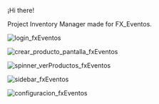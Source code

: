 ¡Hi there!

Project Inventory Manager made for FX_Eventos.

![login_fxEventos](https://github.com/Anbs12/FX_Eventos_Inventario/assets/118308826/d50d935f-2c25-4b4c-81a9-894c09b7e3a7)


![crear_producto_pantalla_fxEventos](https://github.com/Anbs12/FX_Eventos_Inventario/assets/118308826/1ddc232c-b042-43ae-a29d-fcbbc38eeed2)


![spinner_verProductos_fxEventos](https://github.com/Anbs12/FX_Eventos_Inventario/assets/118308826/5d3f84df-b1dc-4ba2-bf34-884531f8ed78)

![sidebar_fxEventos](https://github.com/Anbs12/FX_Eventos_Inventario/assets/118308826/812b3270-4888-428c-a71f-17ad7119a126)


![configuracion_fxEventos](https://github.com/Anbs12/FX_Eventos_Inventario/assets/118308826/1b230819-57c6-43b8-8ea5-3133ba1e10ca)

